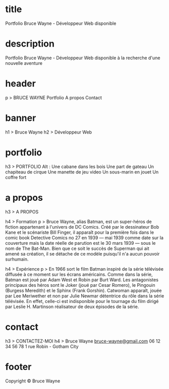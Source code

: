 # title
Portfolio Bruce Wayne - Développeur Web disponible

# description
Portfolio Bruce Wayne - Développeur Web disponible à la recherche d'une nouvelle aventure

# header
p > BRUCE WAYNE
Portfolio
A propos
Contact

# banner
h1 > Bruce Wayne
h2 > Développeur Web

# portfolio
h3 > PORTFOLIO
Alt :
Une cabane dans les bois
Une part de gateau
Un chapiteau de cirque
Une manette de jeu video
Un sous-marin en jouet
Un coffre fort

# a propos
h3 > A PROPOS

h4 > Formation
p > Bruce Wayne, alias Batman, est un super-héros de fiction appartenant à l'univers de DC Comics. Créé par le dessinateur Bob Kane et le scénariste Bill Finger, il apparaît pour la première fois dans le comic book Detective Comics no 27 en 1939 — mai 1939 comme date sur la couverture mais la date réelle de parution est le 30 mars 1939 — sous le nom de The Bat-Man. Bien que ce soit le succès de Superman qui ait amené sa création, il se détache de ce modèle puisqu'il n'a aucun pouvoir surhumain.

h4 > Expérience
p > En 1966 sort le film Batman inspiré de la série télévisée diffusée à ce moment sur les écrans américains. Comme dans la série, Batman est joué par Adam West et Robin par Burt Ward. Les antagonistes principaux des héros sont le Joker (joué par Cesar Romero), le Pingouin (Burgess Meredith) et le Sphinx (Frank Gorshin). Catwoman apparaît, jouée par Lee Meriwether et non par Julie Newmar détentrice du rôle dans la série télévisée. En effet, celle-ci est indisponible pour le tournage du film dirigé par Leslie H. Martinson réalisateur de deux épisodes de la série.

# contact
h3 > CONTACTEZ-MOI
h4 > Bruce Wayne
bruce-wayne@gmail.com
06 12 34 56 78
1 rue Robin - Gotham City

# footer
Copyright &copy; Bruce Wayne